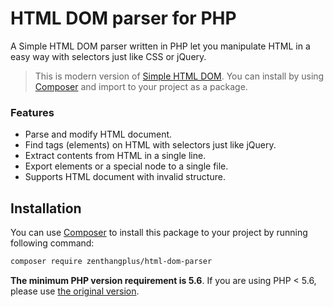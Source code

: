# HTML DOM parser for PHP

A Simple HTML DOM parser written in PHP let you manipulate HTML in a easy way with selectors just like CSS or jQuery.

> This is modern version of [Simple HTML DOM](https://simplehtmldom.sourceforge.io/). 
You can install by using [Composer](https://getcomposer.org/) and import to your project as a package.

### Features

- Parse and modify HTML document.
- Find tags (elements) on HTML with selectors just like jQuery.
- Extract contents from HTML in a single line.
- Export elements or a special node to a single file.
- Supports HTML document with invalid structure.

## Installation

You can use [Composer](https://getcomposer.org/) to install this package to your project by running following command:

```bash
composer require zenthangplus/html-dom-parser
```

**The minimum PHP version requirement is 5.6**. If you are using PHP < 5.6, please use [the original version](https://simplehtmldom.sourceforge.io/).
